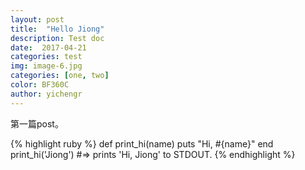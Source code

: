 ```yaml
---
layout: post
title:  "Hello Jiong"
description: Test doc
date:  2017-04-21
categories: test
img: image-6.jpg
categories: [one, two]
color: BF360C
author: yichengr
---
```


第一篇post。

{% highlight ruby %}
def print_hi(name)
  puts "Hi, #{name}"
end
print_hi('Jiong')
#=> prints 'Hi, Jiong' to STDOUT.
{% endhighlight %}
